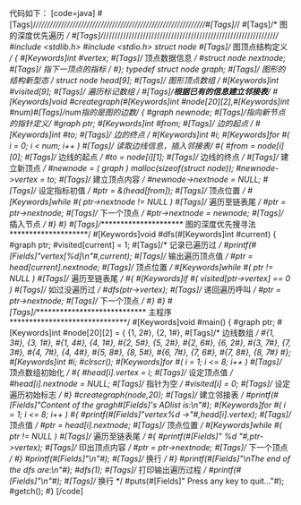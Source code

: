 代码如下：
[code=java]
#[Tags]/*////////////////////////////////////////////////////////////#[Tags]/*/
#[Tags]/*                           图的深度优先遍历                  */
#[Tags]/*/////////////////////////////////////////////////////////////*/
#include <stdlib.h>
#include <stdio.h>
struct node                       #[Tags]/* 图顶点结构定义  */
{
   #[Keywords]int #vertex;        #[Tags]/* 顶点数据信息   */
   #struct node *nextnode;        #[Tags]/* 指下一顶点的指标  */
#};
typedef struct node *graph;       #[Tags]/* 图形的结构新型态 */
struct node head[9];              #[Tags]/* 图形顶点数组   */
#[Keywords]int #visited[9];       #[Tags]/* 遍历标记数组   */
#[Tags]/********************根据已有的信息建立邻接表********************/
#[Keywords]void #creategraph(#[Keywords]int #node[20][2],#[Keywords]int #num)#[Tags]/*num指的是图的边数*/
{
   #graph newnode;          #[Tags]/*指向新节点的指针定义*/
   #graph ptr;
   #[Keywords]int #from;    #[Tags]/* 边的起点   */
   #[Keywords]int #to;      #[Tags]/* 边的终点   */
   #[Keywords]int #i;
   #[Keywords]for #( i = 0; i < num; i++ )    #[Tags]/* 读取边线信息，插入邻接表*/
   #{
      #from = node[i][0];         #[Tags]/*   边线的起点  */
      #to = node[i][1];           #[Tags]/*   边线的终点   */
	  #[Tags]/* 建立新顶点 */
      #newnode = ( graph ) malloc(sizeof(struct node));
      #newnode->vertex = to;        #[Tags]/* 建立顶点内容  */
      #newnode->nextnode = NULL;    #[Tags]/* 设定指标初值  */
      #ptr = &(head[from]);         #[Tags]/* 顶点位置      */
      #[Keywords]while #( ptr->nextnode != NULL ) #[Tags]/* 遍历至链表尾   */
         #ptr = ptr->nextnode;     #[Tags]/* 下一个顶点  */
      #ptr->nextnode = newnode;    #[Tags]/* 插入节点    */
   #}
#}
#[Tags]/**********************  图的深度优先搜寻法********************/
#[Keywords]void #dfs(#[Keywords]int #current)
{
   #graph ptr;
   #visited[current] = 1;          #[Tags]/* 记录已遍历过  */
   #printf(#[Fields]"vertex[%d]\n"#,current);   #[Tags]/* 输出遍历顶点值 */
   #ptr = head[current].nextnode;  #[Tags]/* 顶点位置  */
   #[Keywords]while #( ptr != NULL )        #[Tags]/* 遍历至链表尾 */
   #{
      #[Keywords]if #( visited[ptr->vertex] == 0 )  #[Tags]/* 如过没遍历过 */
         #dfs(ptr->vertex);       #[Tags]/* 递回遍历呼叫 */
      #ptr = ptr->nextnode;       #[Tags]/* 下一个顶点   */
   #}
#}
#[Tags]/***************************** 主程序******************************/
#[Keywords]void #main()
{
   #graph ptr;
   #[Keywords]int #node[20][2] = { {1, 2#}, {2, 1#},  #[Tags]/* 边线数组     */
                       #{1, 3#}, {3, 1#},
                       #{1, 4#}, {4, 1#},
                       #{2, 5#}, {5, 2#},
                       #{2, 6#}, {6, 2#},
                       #{3, 7#}, {7, 3#},
                       #{4, 7#}, {4, 4#},
                       #{5, 8#}, {8, 5#},
                       #{6, 7#}, {7, 6#},
                       #{7, 8#}, {8, 7#} #};
   #[Keywords]int #i;
   #clrscr();
   #[Keywords]for #( i = 1; i <= 8; i++ )      #[Tags]/*   顶点数组初始化  */
   #{
      #head[i].vertex = i;         #[Tags]/*  设定顶点值 */
      #head[i].nextnode = NULL;    #[Tags]/*  指针为空 */
      #visited[i] = 0;             #[Tags]/* 设定遍历初始标志 */
   #}
   #creategraph(node,20);          #[Tags]/* 建立邻接表 */
   #printf(#[Fields]"Content of the gragh#[Fields]'s ADlist is:\n"#);
   #[Keywords]for #( i = 1; i <= 8; i++ )
   #{
      #printf(#[Fields]"vertex%d ->"#,head[i].vertex); #[Tags]/* 顶点值    */
      #ptr = head[i].nextnode;             #[Tags]/* 顶点位置   */
      #[Keywords]while #( ptr != NULL )    #[Tags]/* 遍历至链表尾  */
      #{
         #printf(#[Fields]" %d "#,ptr->vertex);  #[Tags]/* 印出顶点内容  */
         #ptr = ptr->nextnode;         #[Tags]/* 下一个顶点  */
      #}
      #printf(#[Fields]"\n"#);         #[Tags]/*   换行   */
   #}
   #printf(#[Fields]"\nThe end of the dfs are:\n"#);
   #dfs(1);         #[Tags]/* 打印输出遍历过程   */
   #printf(#[Fields]"\n"#);       #[Tags]/* 换行 */
   #puts(#[Fields]" Press any key to quit..."#);
   #getch();
#}
[/code]